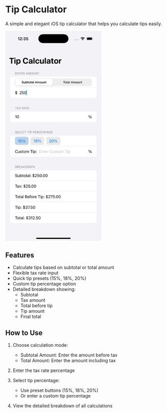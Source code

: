 # Tip Calculator

A simple and elegant iOS tip calculator that helps you calculate tips easily.

<img src="screenshots/demo.png" width="300" alt="Tip Calculator Screenshot">

## Features

- Calculate tips based on subtotal or total amount
- Flexible tax rate input
- Quick tip presets (15%, 18%, 20%)
- Custom tip percentage option
- Detailed breakdown showing:
  - Subtotal
  - Tax amount
  - Total before tip
  - Tip amount
  - Final total

## How to Use

1. Choose calculation mode:
   - Subtotal Amount: Enter the amount before tax
   - Total Amount: Enter the amount including tax

2. Enter the tax rate percentage

3. Select tip percentage:
   - Use preset buttons (15%, 18%, 20%)
   - Or enter a custom tip percentage

4. View the detailed breakdown of all calculations
